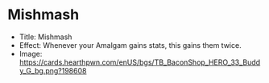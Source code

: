 # Mishmash
- Title:  Mishmash
- Effect:  Whenever your Amalgam gains stats, this gains them twice.
- Image:  https://cards.hearthpwn.com/enUS/bgs/TB_BaconShop_HERO_33_Buddy_G_bg.png?198608
